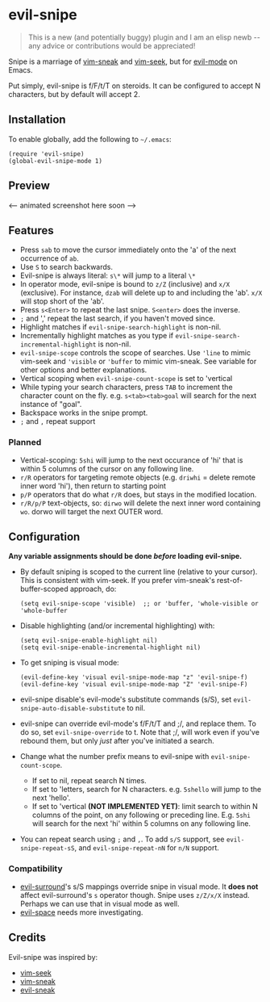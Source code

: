 # evil-snipe

> This is a new (and potentially buggy) plugin and I am an elisp newb -- any
> advice or contributions would be appreciated!

Snipe is a marriage of [vim-sneak](https://github.com/justinmk/vim-sneak) and
[vim-seek](https://github.com/goldfeld/vim-seek), but for
[evil-mode](https://gitorious.org/evil/pages/Home) on Emacs.

Put simply, evil-snipe is f/F/t/T on steroids. It can be configured to accept N
characters, but by default will accept 2.

## Installation

To enable globally, add the following to `~/.emacs`:

```elisp
(require 'evil-snipe)
(global-evil-snipe-mode 1)
```

## Preview

<-- animated screenshot here soon -->

## Features

  * Press `sab` to move the cursor immediately onto the 'a' of the next
    occurrence of `ab`.
  * Use `S` to search backwards.
  * Evil-snipe is always literal: `s\*` will jump to a literal `\*`
  * In operator mode, evil-snipe is bound to `z/Z` (inclusive) and `x/X`
    (exclusive). For instance, `dzab` will delete up to and including the 'ab'.
    `x/X` will stop short of the 'ab'.
  * Press `s<Enter>` to repeat the last snipe. `S<enter>` does the inverse.
  * `;` and ',' repeat the last search, if you haven't moved since.
  * Highlight matches if `evil-snipe-search-highlight` is non-nil.
  * Incrementally highlight matches as you type if
    `evil-snipe-search-incremental-highlight` is non-nil.
  * `evil-snipe-scope` controls the scope of searches. Use `'line` to mimic
    vim-seek and `'visible` or `'buffer` to mimic vim-sneak. See variable for
    other options and better explanations.
  * Vertical scoping when `evil-snipe-count-scope` is set to 'vertical
  * While typing your search characters, press `TAB` to increment the character
    count on the fly. e.g. `s<tab><tab>goal` will search for the next instance
    of "goal".
  * Backspace works in the snipe prompt.
  * `;` and `,` repeat support

### Planned

  * Vertical-scoping: `5shi` will jump to the next occurance of 'hi' that is
    within 5 columns of the cursor on any following line.
  * `r/R` operators for targeting remote objects (e.g. `driwhi` = delete remote inner word
    'hi'), then return to starting point
  * `p/P` operators that do what `r/R` does, but stays in the modified location.
  * `r/R/p/P` text-objects, so: `dirwo` will delete the next inner word containing `wo`.
    dorwo will target the next OUTER word.

## Configuration

**Any variable assignments should be done _before_ loading evil-snipe.**

* By default sniping is scoped to the current line (relative to your cursor).
  This is consistent with vim-seek. If you prefer vim-sneak's
  rest-of-buffer-scoped approach, do:

  ```elisp
  (setq evil-snipe-scope 'visible)  ;; or 'buffer, 'whole-visible or 'whole-buffer
  ```
* Disable highlighting (and/or incremental highlighting) with:

  ```elisp
  (setq evil-snipe-enable-highlight nil)
  (setq evil-snipe-enable-incremental-highlight nil)
  ```
* To get sniping is visual mode:

  ```elisp
  (evil-define-key 'visual evil-snipe-mode-map "z" 'evil-snipe-f)
  (evil-define-key 'visual evil-snipe-mode-map "Z" 'evil-snipe-F)
  ```
* evil-snipe disable's evil-mode's substitute commands (s/S), set
  `evil-snipe-auto-disable-substitute` to nil.

* evil-snipe can override evil-mode's f/F/t/T and ;/, and replace them. To do
  so, set `evil-snipe-override` to t. Note that ;/, will work even if you've
  rebound them, but only *just* after you've initiated a search.

* Change what the number prefix means to evil-snipe with
  `evil-snipe-count-scope`.
  * If set to nil, repeat search N times.
  * If set to 'letters, search for N characters. e.g. `5shello` will jump to the
    next 'hello'.
  * If set to 'vertical **(NOT IMPLEMENTED YET)**: limit search to within N
    columns of the point, on any following or preceding line. E.g. `5shi` will
    search for the next 'hi' within 5 columns on any following line.

* You can repeat search using `;` and `,`. To add `s/S` support, see
  `evil-snipe-repeat-sS`, and `evil-snipe-repeat-nN` for `n/N` support.

### Compatibility

* [evil-surround](https://github.com/timcharper/evil-surround)'s s/S mappings
  override snipe in visual mode. It **does not** affect evil-surround's `s`
  operator though. Snipe uses `z/Z/x/X` instead. Perhaps we can use that in visual
  mode as well.
* [evil-space](https://github.com/linktohack/evil-space) needs more investigating.


## Credits

Evil-snipe was inspired by:

* [vim-seek](https://github.com/goldfeld/vim-seek)
* [vim-sneak](https://github.com/justinmk/vim-sneak)
* [evil-sneak](https://github.com/AshleyMoni/evil-sneak)
